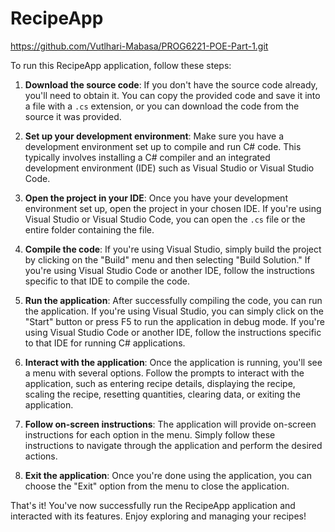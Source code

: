 # RecipeApp

https://github.com/Vutlhari-Mabasa/PROG6221-POE-Part-1.git

To run this RecipeApp application, follow these steps:

1. **Download the source code**: If you don't have the source code already, you'll need to obtain it. You can copy the provided code and save it into a file with a `.cs` extension, or you can download the code from the source it was provided.

2. **Set up your development environment**: Make sure you have a development environment set up to compile and run C# code. This typically involves installing a C# compiler and an integrated development environment (IDE) such as Visual Studio or Visual Studio Code. 

3. **Open the project in your IDE**: Once you have your development environment set up, open the project in your chosen IDE. If you're using Visual Studio or Visual Studio Code, you can open the `.cs` file or the entire folder containing the file.

4. **Compile the code**: If you're using Visual Studio, simply build the project by clicking on the "Build" menu and then selecting "Build Solution." If you're using Visual Studio Code or another IDE, follow the instructions specific to that IDE to compile the code.

5. **Run the application**: After successfully compiling the code, you can run the application. If you're using Visual Studio, you can simply click on the "Start" button or press F5 to run the application in debug mode. If you're using Visual Studio Code or another IDE, follow the instructions specific to that IDE for running C# applications.

6. **Interact with the application**: Once the application is running, you'll see a menu with several options. Follow the prompts to interact with the application, such as entering recipe details, displaying the recipe, scaling the recipe, resetting quantities, clearing data, or exiting the application.

7. **Follow on-screen instructions**: The application will provide on-screen instructions for each option in the menu. Simply follow these instructions to navigate through the application and perform the desired actions.

8. **Exit the application**: Once you're done using the application, you can choose the "Exit" option from the menu to close the application.

That's it! You've now successfully run the RecipeApp application and interacted with its features. Enjoy exploring and managing your recipes!

